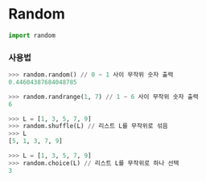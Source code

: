 # Random

```python
import random
```

### 사용법

```python
>>> random.random() // 0 ~ 1 사이 무작위 숫자 출력
0.44604387684048785
```

```python
>>> random.randrange(1, 7) // 1 ~ 6 사이 무작위 숫자 출력
6
```

```python
>>> L = [1, 3, 5, 7, 9]
>>> random.shuffle(L) // 리스트 L를 무작위로 섞음
>>> L
[5, 1, 3, 7, 9]
```

```python
>>> L = [1, 3, 5, 7, 9]
>>> random.choice(L) // 리스트 L를 무작위로 하나 선택
3
```

